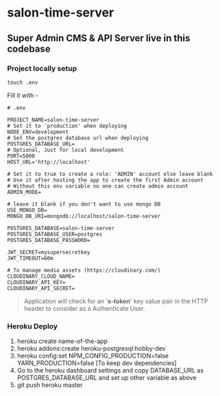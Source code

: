 # salon-time-server
## Super Admin CMS & API Server live in this codebase

### Project locally setup

```
touch .env
```

Fill it with -

```
# .env

PROJECT_NAME=salon-time-server
# Set it to 'production' when deploying
NODE_ENV=development
# Set the postgres database url when deploying
POSTGRES_DATABASE_URL=
# Optional, Just for local development
PORT=5000
HOST_URL='http://localhost'

# Set it to true to create a role: 'ADMIN' account else leave blank
# Use it after hosting the app to create the first Admin account
# Without this env variable no one can create admin account
ADMIN_MODE=

# leave it blank if you don't want to use mongo DB
USE_MONGO_DB=
MONGO_DB_URI=mongodb://localhost/salon-time-server

POSTGRES_DATABASE=salon-time-server
POSTGRES_DATABASE_USER=postgres
POSTGRES_DATABASE_PASSWORD=

JWT_SECRET=mysupersecretkey
JWT_TIMEOUT=60m

# To manage media assets (https://cloudinary.com/)
CLOUDINARY_CLOUD_NAME=
CLOUDINARY_API_KEY=
CLOUDINARY_API_SECRET=
```

> Application will check for an '**x-token**' key value pair in the HTTP header to consider as a Authenticate User.

### Heroku Deploy

1. heroku create name-of-the-app
2. heroku addons:create heroku-postgresql:hobby-dev
3. heroku config:set NPM_CONFIG_PRODUCTION=false YARN_PRODUCTION=false [To keep dev dependencies]
4. Go to the heroku dashboard settings and copy DATABASE_URL as POSTGRES_DATABASE_URL and set up other variable as above
5. git push heroku master

